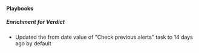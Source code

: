 
#### Playbooks

##### Enrichment for Verdict

- Updated the from date value of "Check previous alerts" task to 14 days ago by default

